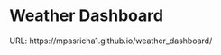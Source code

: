<h1>Weather Dashboard</h1> 
<p>URL: https://mpasricha1.github.io/weather_dashboard/</p>
<img src="assets/images/dashboard.png>
<h2>Overview</h2>
<h3>Technologies Used</h3> 
<ul>
	<li>Bootstrap</li>
	<li>HTML</li>
	<li>JQuery</li>
	<li>AJAX</li>
	<li>CSS</li>
</ul>
<h3>Objective</h3>
<p>The objective of this assignment was to create a weather dashboard that displays the current weather and a 5 day forcast using the Openweather API. A user is able to search for a city 
and the current weather for the day as well as the 5 day forcast is displayed on the page. Also the users previous searches are stored on the side bar and a user can click a previous search
to jump back to that cities weather report. The UV Index is also color coded for favorable, moderate and severe. 
<h3>API Used</h3>
<p>URL https://openweathermap.org/api</p>
<h4>Endpoints used</h4>
<ul>
	<li>https://openweathermap.org/current</li>
	<li>https://openweathermap.org/forecast5</li>
	<li>https://openweathermap.org/api/uvi</li>
</ul>
<p>Three end points were used to gather all the date needed for this assignment. The first was the current weather endpoint. This is used to get the current weather from the selected city.
The second endpoint was used to get the five day weather report for the selected city. The final endpoint used was the uv index endpoint.</p> 
</p>The selected city is used as a parameter for the API call, once the data is returned, the lat and lon are taken from the returned data and used as the parameters for the UV Index endpoint.</p>
<h3>Files</h3>
<h4>HTML</h4> 
<ul>
	<li>index.html</li>
</ul> 
<p>This is the only html page for the app. This file contains all the code for the page and has dynamically created content.On the page is a second for the search box as well as the 
previous search. The current weather forcast and a final box for 5 weather forcast</p>
<h4>Javascript</h4> 
<ul>
	<li>script.js</li>
</ul>
<p>There is one javascript file as well that handles all the api calls and dynamically creating all the content on the page. Ajax was used to handle all the api calls, there are three functions 
that use AJAX: getOneDayData, getFiveDayDate and getUVData. Each one of these has its own AJAX Get request that pulls data from the open weather API then renders the information on that page</p> 
<p>There are few other helper functions that perform various tasks on the page such as loading the last searched city when the page is loaded and rendering it to the page, storing date and various 
conversion functions that covert the temp and date formats.</p>




